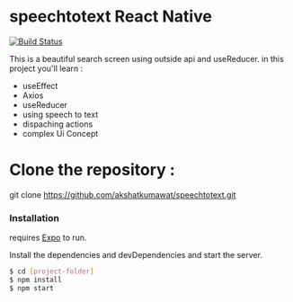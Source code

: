 # speechtotext React Native

[![Build Status](https://travis-ci.org/joemccann/dillinger.svg?branch=master)](https://github.com/akshatkumawat/speechtotext/)

This is a beautiful search screen using outside api and useReducer.
in this project you'll learn :

  - useEffect
  - Axios
  - useReducer
  - using speech to text
  - dispaching actions
  - complex Ui Concept


# Clone the repository :
git clone https://github.com/akshatkumawat/speechtotext.git


### Installation

requires [Expo](https://docs.expo.io/get-started/installation/) to run.

Install the dependencies and devDependencies and start the server.

```sh
$ cd [project-folder]
$ npm install
$ npm start
```



